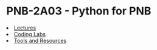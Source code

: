 <H1>PNB-2A03 - Python for PNB</H1>

<li><a href="https://drfeinberg.github.io/PNB-2A03/lectures.html" target="_blank">Lectures</a></li>
<li><a href="https://drfeinberg.github.io/PNB-2A03/codinglabs.html" target="_blank">Coding Labs</a></li>
<li><a href="https://drfeinberg.github.io/PNB-2A03/ToolsAndResources.html" target="_blank">Tools and Resources</a></li>
